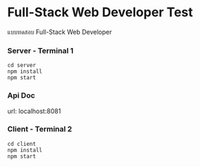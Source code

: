 # Full-Stack Web Developer Test
แบบทดสอบ Full-Stack Web Developer

### Server - Terminal 1
```
cd server
npm install
npm start
```

### Api Doc
url: localhost:8081

### Client - Terminal 2
```
cd client
npm install
npm start
```


